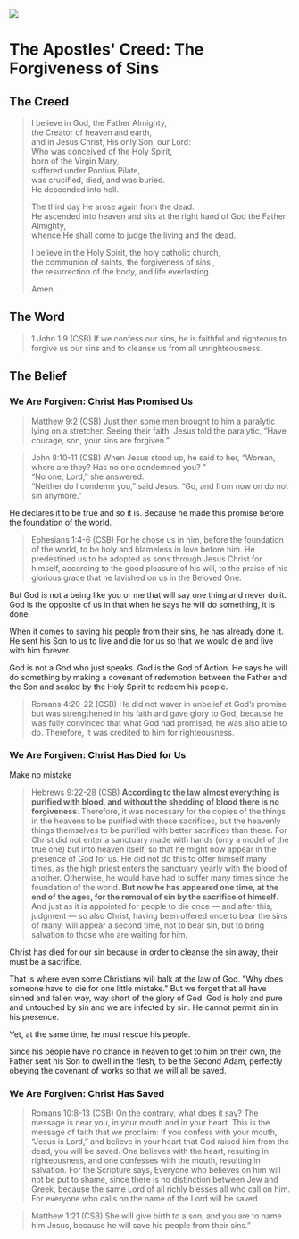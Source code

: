 <img class="intro-right" src="/images/art-apostles-creed.png">

# The Apostles' Creed: The Forgiveness of Sins

## The Creed

>I believe in God, the Father Almighty,  
>the Creator of heaven and earth,  
>and in Jesus Christ, His only Son, our Lord:  
>Who was conceived of the Holy Spirit,  
>born of the Virgin Mary,  
>suffered under Pontius Pilate,  
>was crucified, died, and was buried.  
>He descended into hell.  
>  
>The third day He arose again from the dead.  
>He ascended into heaven and sits at the right hand of God the Father Almighty,  
>whence He shall come to judge the living and the dead.  
>  
>I believe in the Holy Spirit, the holy catholic church,  
>the communion of saints,<bgy> the forgiveness of sins </bgy>,  
>the resurrection of the body, and life everlasting.  
>  
>Amen.

## The Word

>1 John 1:9 (CSB) If we confess our sins, he is faithful and righteous to forgive us our sins and to cleanse us from all unrighteousness.

## The Belief

### We Are Forgiven: Christ Has Promised Us

>Matthew 9:2 (CSB) Just then some men brought to him a paralytic lying on a stretcher. Seeing their faith, Jesus told the paralytic, “Have courage, son, your sins are forgiven.”

>John 8:10-11 (CSB) When Jesus stood up, he said to her, “Woman, where are they? Has no one condemned you? ”  
>“No one, Lord,” she answered.  
>“Neither do I condemn you,” said Jesus. “Go, and from now on do not sin anymore.”

He declares it to be true and so it is. Because he made this promise before the foundation of the world.

>Ephesians 1:4-6 (CSB) For he chose us in him, before the foundation of the world, to be holy and blameless in love before him. He predestined us to be adopted as sons through Jesus Christ for himself, according to the good pleasure of his will, to the praise of his glorious grace that he lavished on us in the Beloved One.

But God is not a being like you or me that will say one thing and never do it. God is the opposite of us in that when he says he will do something, it is done.

When it comes to saving his people from their sins, he has already done it. He sent his Son to us to live and die for us so that we would die and live with him forever.

God is not a God who just speaks. God is the God of Action. He says he will do something by making a covenant of redemption between the Father and the Son and sealed by the Holy Spirit to redeem his people.

>Romans 4:20-22 (CSB) He did not waver in unbelief at God’s promise but was strengthened in his faith and gave glory to God, because he was fully convinced that what God had promised, he was also able to do. Therefore, it was credited to him for righteousness.

### We Are Forgiven: Christ Has Died for Us

Make no mistake

>Hebrews 9:22-28 (CSB) **According to the law almost everything is purified with blood, and without the shedding of blood there is no forgiveness**. Therefore, it was necessary for the copies of the things in the heavens to be purified with these sacrifices, but the heavenly things themselves to be purified with better sacrifices than these. For Christ did not enter a sanctuary made with hands (only a model of the true one) but into heaven itself, so that he might now appear in the presence of God for us. He did not do this to offer himself many times, as the high priest enters the sanctuary yearly with the blood of another. Otherwise, he would have had to suffer many times since the foundation of the world. **But now he has appeared one time, at the end of the ages, for the removal of sin by the sacrifice of himself**. And just as it is appointed for people to die once — and after this, judgment — so also Christ, having been offered once to bear the sins of many, will appear a second time, not to bear sin, but to bring salvation to those who are waiting for him.

Christ has died for our sin because in order to cleanse the sin away, their must be a sacrifice.

That is where even some Christians will balk at the law of God. "Why does someone have to die for one little mistake." But we forget that all have sinned and fallen way, way short of the glory of God. God is holy and pure and untouched by sin and we are infected by sin. He cannot permit sin in his presence. 

Yet, at the same time, he must rescue his people.

Since his people have no chance in heaven to get to him on their own, the Father sent his Son to dwell in the flesh, to be the Second Adam, perfectly obeying the covenant of works so that we will all be saved.

### We Are Forgiven: Christ Has Saved

>Romans 10:8-13 (CSB) On the contrary, what does it say? The message is near you, in your mouth and in your heart. This is the message of faith that we proclaim: If you confess with your mouth, “Jesus is Lord,” and believe in your heart that God raised him from the dead, you will be saved. One believes with the heart, resulting in righteousness, and one confesses with the mouth, resulting in salvation. For the Scripture says, Everyone who believes on him will not be put to shame, since there is no distinction between Jew and Greek, because the same Lord of all richly blesses all who call on him. For everyone who calls on the name of the Lord will be saved.

>Matthew 1:21 (CSB) She will give birth to a son, and you are to name him Jesus, because he will save his people from their sins.”
